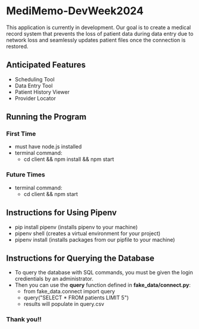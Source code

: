 # MediMemo-DevWeek2024

 This application is currently in development. Our goal is to create a medical record system that prevents the loss of patient data during data entry due to network loss and seamlessly updates patient files once the connection is restored.

## Anticipated Features
- Scheduling Tool
- Data Entry Tool
- Patient History Viewer
- Provider Locator

## Running the Program

### First Time
- must have node.js installed
- terminal command:
    - cd client && npm install && npm start

### Future Times
- terminal command:
    - cd client && npm start

## Instructions for Using Pipenv

- pip install pipenv (installs pipenv to your machine)
- pipenv shell (creates a virtual environment for your project)
- pipenv install (installs packages from our pipfile to your machine)

## Instructions for Querying the Database

- To query the database with SQL commands, you must be given the login credientials by an administrator.
- Then you can use the **query** function defined in **fake_data/connect.py**:
    - from fake_data.connect import query
    - query("SELECT * FROM patients LIMIT 5")
    - results will populate in query.csv

### Thank you!!

